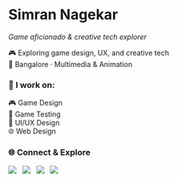 # Simran Nagekar

*Game aficionado & creative tech explorer*

🎮 Exploring game design, UX, and creative tech  
📍 Bangalore · Multimedia & Animation


### 🎯 I work on:

🎮 Game Design  
🧪 Game Testing  
🎨 UI/UX Design  
🌐 Web Design


### 🌐 Connect & Explore

<a href="https://www.behance.net/simrannagekar" target="_blank" style="text-decoration: none;">
  <img src="https://img.shields.io/badge/Behance-111111?style=for-the-badge&logo=behance&logoColor=white" />
</a>
&nbsp;
<a href="https://www.linkedin.com/in/simransn/" target="_blank" style="text-decoration: none;">
  <img src="https://img.shields.io/badge/LinkedIn-111111?style=for-the-badge&logo=linkedin&logoColor=white" />
</a>
&nbsp;
<a href="https://github.com/breeze-sn" target="_blank" style="text-decoration: none;">
  <img src="https://img.shields.io/badge/GitHub-111111?style=for-the-badge&logo=github&logoColor=white" />
</a>
&nbsp;
<a href="https://bento.me/breezee" target="_blank" style="text-decoration: none;">
  <img src="https://img.shields.io/badge/Bento-111111?style=for-the-badge&logo=bento&logoColor=white" />
</a>
